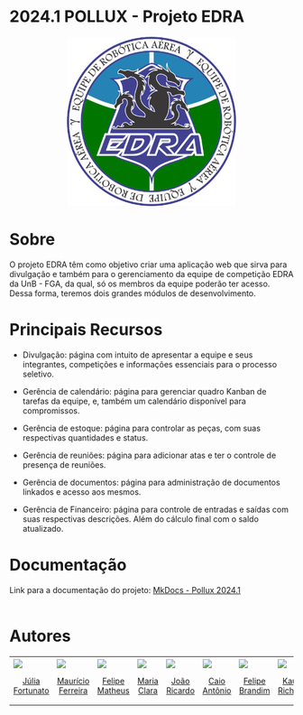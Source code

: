 # 2024.1 POLLUX - Projeto EDRA

<p align="center">
  <img src="./view/public/edraV.svg" height='300px' style={{ display: 'block', margin: 'auto', marginTop: '100px' }} />
</p>


# Sobre

O projeto EDRA têm como objetivo criar uma aplicação web que sirva para divulgação e também para o gerenciamento da equipe de competição EDRA da UnB - FGA, da qual, só os membros da equipe poderão ter acesso. Dessa forma, teremos dois grandes módulos de desenvolvimento.

# Principais Recursos 
- Divulgação: página com intuito de apresentar a equipe e seus integrantes, competições e informações essenciais para o processo seletivo.

- Gerência de calendário: página para gerenciar quadro Kanban de tarefas da equipe, e, também um calendário disponível para compromissos.

- Gerência de estoque: página para controlar as peças, com suas respectivas quantidades e status.

- Gerência de reuniões: página para adicionar atas e ter o controle de presença de reuniões.

- Gerência de documentos: página para administração de documentos linkados e acesso aos mesmos.

- Gerência de Financeiro: página para controle de entradas e saídas com suas respectivas descrições. Além do cálculo final com o saldo atualizado.
  
# Documentação
Link para a documentação do projeto: [MkDocs - Pollux 2024.1](https://fga0138-mds-ajax.github.io/2024.1-POLLUX/) <br><br>

# Autores

 <table>
    <tr>
      <td valign="top">
        <a href="https://github.com/julia-fortunato">
          <img align="center" src="https://github.com/julia-fortunato.png" height="100" />
          <p align="center"> Júlia Fortunato </p>
        </a>
      </td>
      <td valign="top">
        <a href="https://github.com/Mauriciofearauj">
          <img align="center" src="https://github.com/Mauriciofearauj.png" height="100" />
          <p align="center"> Maurício Ferreira </p>
        </a>
      </td>
      <td valign="top">
        <a href="https://github.com/femathrl">
          <img align="center" src="https://github.com/femathrl.png" height="100" />
          <p align="center"> Felipe Matheus </p>
        </a>
      </td>
      <td valign="top">
        <a href="https://github.com/Oleari19">
          <img align="center" src="https://github.com/Oleari19.png" height="100" />
          <p align="center"> Maria Clara </p>
        </a>
      </td>
      <td valign="top">
        <a href="https://github.com/jazzer0">
          <img align="center" src="https://github.com/jazzer0.png" height="100" />
          <p align="center"> João Ricardo </p>
        </a>
      </td>
      <td valign="top">
        <a href="https://github.com/Caio-Antonio">
          <img align="center" src="https://github.com/Caio-Antonio.png" height="100" />
          <p align="center"> Caio Antônio </p>
        </a>
      </td>
      <td valign="top">
        <a href="https://github.com/Felipe-Brandim">
          <img align="center" src="https://github.com/Felipe-Brandim.png" height="100" />
          <p align="center"> Felipe Brandim </p>
        </a>
      </td>
        <td valign="top">
        <a href="https://github.com/rich4rd1">
          <img align="center" src="https://github.com/rich4rd1.png" height="100" />
          <p align="center"> Kauã Richard </p>
        </a>
      </td>  
    </tr>
  </table>
</section>
